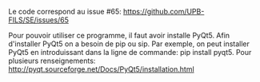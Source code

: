 Le code correspond au issue #65: https://github.com/UPB-FILS/SE/issues/65

Pour pouvoir utiliser ce programme, il faut avoir installe PyQt5.
Afin d'installer PyQt5 on a besoin de pip ou sip. Par exemple,
on peut installer PyQt5 en introduissant dans la ligne de commande:
pip install pyqt5. Pour plusieurs renseignements: 
http://pyqt.sourceforge.net/Docs/PyQt5/installation.html
